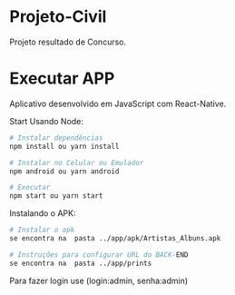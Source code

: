 # Projeto-Civil
Projeto resultado de Concurso.


# Executar APP
Aplicativo desenvolvido em JavaScript com React-Native.

Start Usando Node:

```bash
# Instalar dependências
npm install ou yarn install

# Instalar no Celular ou Emulador
npm android ou yarn android

# Executar
npm start ou yarn start
```

Instalando o APK:

```bash
# Instalar o apk
se encontra na  pasta ../app/apk/Artistas_Albuns.apk

# Instruções para configurar URL do BACK-END
se encontra na  pasta ../app/prints
```
Para fazer login use (login:admin, senha:admin)
